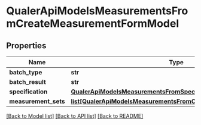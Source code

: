 # QualerApiModelsMeasurementsFromCreateMeasurementFormModel

## Properties
Name | Type | Description | Notes
------------ | ------------- | ------------- | -------------
**batch_type** | **str** |  | [optional] 
**batch_result** | **str** |  | [optional] 
**specification** | [**QualerApiModelsMeasurementsFromSpecification**](QualerApiModelsMeasurementsFromSpecification.md) |  | [optional] 
**measurement_sets** | [**list[QualerApiModelsMeasurementsFromCreateMeasurementSetModel]**](QualerApiModelsMeasurementsFromCreateMeasurementSetModel.md) |  | [optional] 

[[Back to Model list]](../README.md#documentation-for-models) [[Back to API list]](../README.md#documentation-for-api-endpoints) [[Back to README]](../README.md)

